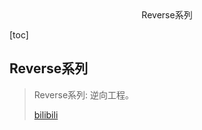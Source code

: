 <center>Reverse系列</center>



[toc]









## Reverse系列

> Reverse系列: 逆向工程。
>
> [bilibili](https://www.bilibili.com/video/BV1pp4y1R7sF/)